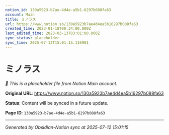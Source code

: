```yaml
---
notion_id: 130a5923-b7ae-4d4e-a5b1-6297b088fa63
account: Main
title: ミノラス
url: https://www.notion.so/130a5923b7ae4d4ea5b16297b088fa63
created_time: 2023-01-18T00:34:00.000Z
last_edited_time: 2023-03-13T03:01:00.000Z
sync_status: placeholder
sync_time: 2025-07-12T15:01:15.116901
---
```


# ミノラス

*🔄 This is a placeholder file from Notion Main account.*

**Original URL**: https://www.notion.so/130a5923b7ae4d4ea5b16297b088fa63

**Status**: Content will be synced in a future update.

**Page ID**: `130a5923-b7ae-4d4e-a5b1-6297b088fa63`

---

*Generated by Obsidian-Notion sync at 2025-07-12 15:01:15*
